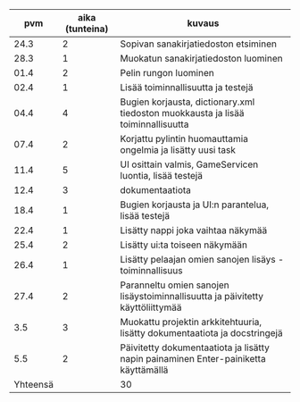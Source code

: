 
| pvm      | aika (tunteina) | kuvaus                                                                              |
| -------- | --------------- | ----------------------------------------------------------------------------------- |
| 24.3     | 2               | Sopivan sanakirjatiedoston etsiminen                                                |
| 28.3     | 1               | Muokatun sanakirjatiedoston luominen                                                |
| 01.4     | 2               | Pelin rungon luominen                                                               |
| 02.4     | 1               | Lisää toiminnallisuutta ja testejä                                                  |
| 04.4     | 4               | Bugien korjausta, dictionary.xml tiedoston muokkausta ja lisää toiminnallisuutta    |
| 07.4     | 2               | Korjattu pylintin huomauttamia ongelmia ja lisätty uusi task                        |
| 11.4     | 5               | UI osittain valmis, GameServicen luontia, lisää testejä                             |
| 12.4     | 3               | dokumentaatiota                                                                     |
| 18.4     | 1               | Bugien korjausta ja UI:n parantelua, lisää testejä                                  |
| 22.4     | 1               | Lisätty nappi joka vaihtaa näkymää                                                  |
| 25.4     | 2               | Lisätty ui:ta toiseen näkymään                                                      |
| 26.4     | 1               | Lisätty pelaajan omien sanojen lisäys -toiminnallisuus                              |
| 27.4     | 2               | Paranneltu omien sanojen lisäystoiminnallisuutta ja päivitetty käyttöliittymää      |
| 3.5      | 3               | Muokattu projektin arkkitehtuuria, lisätty dokumentaatiota ja docstringejä          |
| 5.5      | 2               | Päivitetty dokumentaatiota ja lisätty napin painaminen Enter-painiketta käyttämällä |
| Yhteensä |                 | 30                                                                                  |
